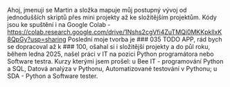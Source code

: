 Ahoj, jmenuji se Martin a složka mapuje můj postupný vývoj od jednodušších skriptů přes mini projekty až ke složitějším projektům.
Kódy jsou ke spuštění i na Google Colab - https://colab.research.google.com/drive/1Nshs2cgVfi4ZuTMQi0MKKpkllxK8QpGy?usp=sharing
Poslední moje tvorba je ### 035 TODO APP, rád bych se dopracoval až k ### 100, ošahal si i složitější projekty a do půl roku, během ledna 2025, našel práci v IT na pozici Python programátora nebo Software testra.
Kurzy kterými jsem prošel: u Bee IT - programování Python a SQL, Datová analýza v Pythonu, Automatizované testování v Pythonu; u SDA - Python a Software tester.
